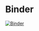 # Binder
[![Binder](https://mybinder.org/badge_logo.svg)](https://mybinder.org/v2/gh/nathancaracho/dotnet-binder/main)